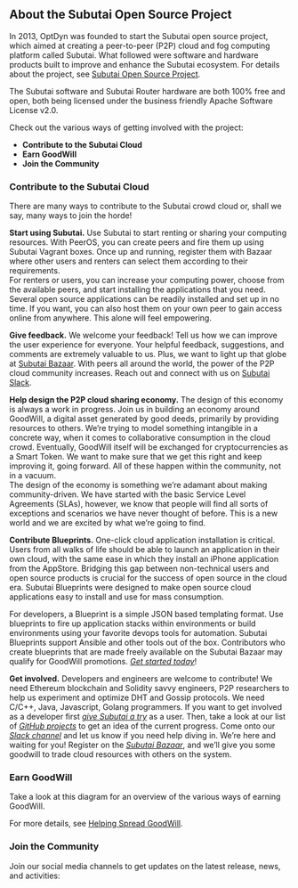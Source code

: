 ## About the Subutai Open Source Project

In 2013, OptDyn was founded to start the Subutai open source project, which aimed at creating a peer-to-peer (P2P) cloud and fog computing platform called Subutai. What followed were software and hardware products built to improve and enhance the Subutai ecosystem. For details about the project, see [Subutai Open Source Project](https://docs.subutai.io/About.html#subutai-the-open-source-project).

<timeline image here>

The Subutai software and Subutai Router hardware are both 100% free and open, both being licensed under the business friendly Apache Software License v2.0. 

Check out the various ways of getting involved with the project:
- **Contribute to the Subutai Cloud**
- **Earn GoodWill**
- **Join the Community**

### Contribute to the Subutai Cloud
There are many ways to contribute to the Subutai crowd cloud or, shall we say, many ways to join the horde!  

**Start using Subutai.** Use Subutai to start renting or sharing your computing resources. With PeerOS, you can create peers and fire them up using Subutai Vagrant boxes. Once up and running, register them with Bazaar where other users and renters can select them according to their requirements.   
For renters or users, you can increase your computing power, choose from the available peers, and start installing the applications that you need. Several open source applications can be readily installed and set up in no time. If you want, you can also host them on your own peer to gain access online from anywhere. This alone will feel empowering.  

**Give feedback.** We welcome your feedback! Tell us how we can improve the user experience for everyone. Your helpful feedback, suggestions, and comments are extremely valuable to us. Plus, we want to light up that globe at [Subutai Bazaar](https://bazaar.subutai.io/login). With peers all around the world, the power of the P2P cloud community increases. Reach out and connect with us on [Subutai Slack](https://slack.subutai.io).  

**Help design the P2P cloud sharing economy.** The design of this economy is always a work in progress. Join us in building an economy around GoodWill, a digital asset generated by good deeds, primarily by providing resources to others. We’re trying to model something intangible in a concrete way, when it comes to collaborative consumption in the cloud crowd. Eventually, GoodWill itself will be exchanged for cryptocurrencies as a Smart Token. We want to make sure that we get this right and keep improving it, going forward. All of these happen within the community, not in a vacuum.  
The design of the economy is something we’re adamant about making community-driven. We have started with the basic Service Level Agreements (SLAs), however, we know that people will find all sorts of exceptions and scenarios we have never thought of before. This is a new world and we are excited by what we’re going to find.  

**Contribute Blueprints.** One-click cloud application installation is critical. Users from all walks of life should be able to launch an application in their own cloud, with the same ease in which they install an iPhone application from the AppStore. Bridging this gap between non-technical users and open source products is crucial for the success of open source in the cloud era. Subutai Blueprints were designed to make open source cloud applications easy to install and use for mass consumption.

For developers, a Blueprint is a simple JSON based templating format. Use blueprints to fire up application stacks within environments or build environments using your favorite devops tools for automation. Subutai Blueprints support Ansible and other tools out of the box. Contributors who create blueprints that are made freely available on the Subutai Bazaar may qualify for GoodWill promotions. *[Get started today](https://github.com/subutai-blueprints/hackathon/wiki/Writing-Subutai-Blueprints)*!

**Get involved.** Developers and engineers are welcome to contribute! We need Ethereum blockchain and Solidity savvy engineers, P2P researchers to help us experiment and optimize DHT and Gossip protocols. We need C/C++, Java, Javascript, Golang programmers. If you want to get involved as a developer first *[give Subutai a try](https://subutai.io/getting-started.html)* as a user. Then, take a look at our list of *[GitHub projects](https://github.com/subutai-io/)* to get an idea of the current progress. Come onto our *[Slack channel](https://slack.subutai.io)* and let us know if you need help diving in. We’re here and waiting for you! Register on the *[Subutai Bazaar](https://bazaar.subutai.io/login)*, and we’ll give you some goodwill to trade cloud resources with others on the system.

### Earn GoodWill
Take a look at this diagram for an overview of the various ways of earning GoodWill. 

<insert Earning GW infog> For more details, see [Helping Spread GoodWill](https://subutai.io/subutai-foss.html).

### Join the Community
Join our social media channels to get updates on the latest release, news, and activities:

<insert channel links>




